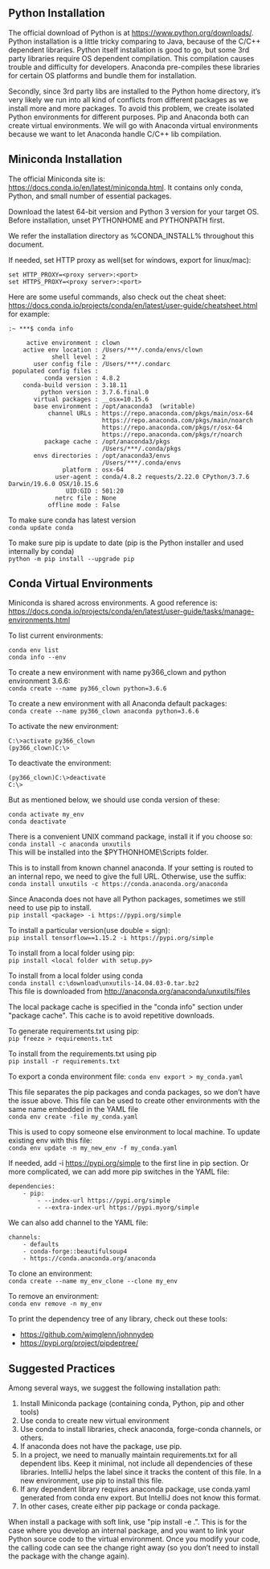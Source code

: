 ## Python Installation
The official download of Python is at https://www.python.org/downloads/. 
Python installation is a little tricky comparing to Java, because of the 
C/C++ dependent libraries. Python itself installation is good to go, but some
3rd party libraries require OS dependent compilation. This compilation
causes trouble and difficulty for developers. Anaconda pre-compiles these 
libraries for certain OS platforms and bundle them for installation. 

Secondly, since 3rd party libs are installed to the Python home directory, 
it’s very likely we run into all kind of conflicts from different packages as
we install more and more packages. To avoid this problem, we create isolated
Python environments for different purposes. Pip and Anaconda both can create
virtual environments. We will go with Anaconda virtual environments because
we want to let Anaconda handle C/C++ lib compilation.

## Miniconda Installation
The official Miniconda site is: https://docs.conda.io/en/latest/miniconda.html. 
It contains only conda, Python, and small number of essential packages.

Download the latest 64-bit version and Python 3 version for your target OS. 
Before installation, unset PYTHONHOME and PYTHONPATH first.

We refer the installation directory as %CONDA_INSTALL% throughout this 
document.

If needed, set HTTP proxy as well(set for windows, export for linux/mac):
```
set HTTP_PROXY=<proxy server>:<port>
set HTTPS_PROXY=<proxy server>:<port>
```

Here are some useful commands, also check out the cheat sheet: 
https://docs.conda.io/projects/conda/en/latest/user-guide/cheatsheet.html  
for example:
```
:~ ***$ conda info
 
     active environment : clown
    active env location : /Users/***/.conda/envs/clown
            shell level : 2
       user config file : /Users/***/.condarc
 populated config files : 
          conda version : 4.8.2
    conda-build version : 3.18.11
         python version : 3.7.6.final.0
       virtual packages : __osx=10.15.6
       base environment : /opt/anaconda3  (writable)
           channel URLs : https://repo.anaconda.com/pkgs/main/osx-64
                          https://repo.anaconda.com/pkgs/main/noarch
                          https://repo.anaconda.com/pkgs/r/osx-64
                          https://repo.anaconda.com/pkgs/r/noarch
          package cache : /opt/anaconda3/pkgs
                          /Users/***/.conda/pkgs
       envs directories : /opt/anaconda3/envs
                          /Users/***/.conda/envs
               platform : osx-64
             user-agent : conda/4.8.2 requests/2.22.0 CPython/3.7.6 Darwin/19.6.0 OSX/10.15.6
                UID:GID : 501:20
             netrc file : None
           offline mode : False
```
To make sure conda has latest version  
```conda update conda```

To make sure pip is update to date (pip is the Python installer and used internally by conda)  
```python -m pip install --upgrade pip```

## Conda Virtual Environments  
Miniconda is shared across environments. A good reference is: 
https://docs.conda.io/projects/conda/en/latest/user-guide/tasks/manage-environments.html

To list current environments:  
```
conda env list
conda info --env
```

To create a new environment with name py366_clown and python environment 3.6.6:  
```conda create --name py366_clown python=3.6.6```

To create a new environment with all Anaconda default packages:  
```conda create --name py366_clown anaconda python=3.6.6```

To activate the new environment:
```
C:\>activate py366_clown
(py366_clown)C:\>
```

To deactivate the environment:
```
(py366_clown)C:\>deactivate
C:\>
```

But as mentioned below, we should use conda version of these:
```
conda activate my_env
conda deactivate
```

There is a convenient UNIX command package, install it if you choose so:  
```conda install -c anaconda unxutils```  
This will be installed into the $PYTHONHOME\Scripts folder.

This is to install from known channel anaconda. If your setting is routed to an
internal repo, we need to give the full URL. Otherwise, use the suffix:  
```conda install unxutils -c https://conda.anaconda.org/anaconda```

Since Anaconda does not have all Python packages, sometimes we still need to 
use pip to install.  
```pip install <package> -i https://pypi.org/simple```

To install a particular version(use double = sign):  
```pip install tensorflow==1.15.2 -i https://pypi.org/simple```

To install from a local folder using pip:  
```pip install <local folder with setup.py>```

To install from a local folder using conda  
```conda install c:\download\unxutils-14.04.03-0.tar.bz2```  
This file is downloaded from http://anaconda.org/anaconda/unxutils/files

The local package cache is specified in the "conda info" section under 
"package cache". This cache is to avoid repetitive downloads.

To generate requirements.txt using pip:  
```pip freeze > requirements.txt```

To install from the requirements.txt using pip  
```pip install -r requirements.txt```

To export a conda environment file:
```conda env export > my_conda.yaml```

This file separates the pip packages and conda packages, so we don’t have the 
issue above. This file can be used to create other environments with the same
name embedded in the YAML file  
```conda env create -file my_conda.yaml```

This is used to copy someone else environment to local machine.
To update existing env with this file:  
```conda env update -n my_new_env -f my_conda.yaml```  

If needed, add -i https://pypi.org/simple to the first line in pip section. 
Or more complicated, we can add more pip switches in the YAML file:
```
dependencies:
    - pip:
        - --index-url https://pypi.org/simple
        - --extra-index-url https://pypi.myorg/simple 
```

We can also add channel to the YAML file:
```
channels:
    - defaults
    - conda-forge::beautifulsoup4
    - https://conda.anaconda.org/anaconda
```

To clone an environment:  
```conda create --name my_env_clone --clone my_env ```

To remove an environment:  
```conda env remove -n my_env```

To print the dependency tree of any library, check out these tools:  
- https://github.com/wimglenn/johnnydep
- https://pypi.org/project/pipdeptree/

## Suggested Practices
Among several ways, we suggest the following installation path:
1. Install Miniconda package (containing conda, Python, pip and other tools)
2. Use conda to create new virtual environment
3. Use conda to install libraries, check anaconda, forge-conda channels, or 
others.
4. If anaconda does not have the package, use pip.
5. In a project, we need to manually maintain requirements.txt for all 
dependent libs. Keep it minimal, not include all dependencies of these 
libraries. IntelliJ helps the label since it tracks the content of this file. 
In a new environment, use pip to install this file.
6. If any dependent library requires anaconda package, use conda.yaml generated
from conda env export. But IntelliJ does not know this format.
7. In other cases, create either pip package or conda package.  

When install a package with soft link, use "pip install -e .".
This is for the case where you develop an internal package, and you want to 
link your Python source code to the virtual environment. Once you modify your 
code,  the calling code can see the change right away (so you don’t need to 
install the package with the change again).


